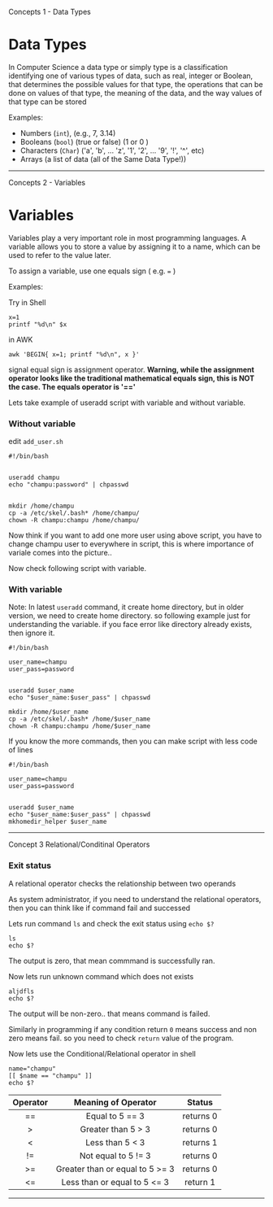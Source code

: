 Concepts 1 - Data Types


# Data Types


In Computer Science a data type or simply type is a classification identifying one of various types of data, such as real, integer or Boolean, that determines the possible values for that type, the operations that can be done on values of that type, the meaning of the data, and the way values of that type can be stored


Examples:
- Numbers (`int`), (e.g., 7, 3.14)
- Booleans (`bool`) (true or false) (1 or 0 )
- Characters (`Char`) ('a', 'b', ... 'z', '1', '2', ... '9', '!', '^', etc)
- Arrays (a list of data (all of the Same Data Type!))


---


Concepts 2 - Variables


# Variables


Variables play a very important role in most programming languages.
A variable allows you to store a value by assigning it to a name, which can be used to refer to the value later.


To assign a variable, use one equals sign ( e.g. `=` )


Examples:


Try in Shell
```
x=1
printf "%d\n" $x
```


in AWK


```
awk 'BEGIN{ x=1; printf "%d\n", x }'
```


signal equal sign is assignment operator. **Warning, while the assignment operator looks like the traditional mathematical equals sign, this is NOT the case. The equals operator is '=='**


Lets take example of useradd script with variable and without variable.


### Without variable


edit `add_user.sh`


```
#!/bin/bash


useradd champu
echo "champu:password" | chpasswd


mkdir /home/champu
cp -a /etc/skel/.bash* /home/champu/
chown -R champu:champu /home/champu/
```


Now think if you want to add one more user using above script, you have to change champu user to everywhere in script, this is where importance of variale comes into the picture..


Now check following script with variable.


### With variable

Note: In latest `useradd` command, it create home directory, but in older version, we need to create home directory. so following example just for understanding the variable. if you face error like directory already exists, then ignore it.

```
#!/bin/bash

user_name=champu
user_pass=password


useradd $user_name
echo "$user_name:$user_pass" | chpasswd

mkdir /home/$user_name
cp -a /etc/skel/.bash* /home/$user_name
chown -R champu:champu /home/$user_name
```


If you know the more commands, then you can make script with less code of lines


```
#!/bin/bash

user_name=champu
user_pass=password


useradd $user_name
echo "$user_name:$user_pass" | chpasswd
mkhomedir_helper $user_name
```


---


Concept 3 Relational/Conditinal Operators


### Exit status


A relational operator checks the relationship between two operands


As system administrator, if you need to understand the relational operators, then you can think like if command fail and successed


Lets run command `ls` and check the exit status using `echo $?`


```
ls
echo $?
```
The output is zero, that mean commmand is successfully ran.


Now lets run unknown command which does not exists


```
aljdfls
echo $?
```


The output will be non-zero.. that means command is failed.


Similarly in programming if any condition return `0` means success and non zero means fail. so you need to check `return` value of the program.


Now lets use the Conditional/Relational operator in shell


```
name="champu"
[[ $name == "champu" ]]
echo $?
```


| Operator| Meaning of Operator| Status |
|:------:|:---------------:|:-----------------------:|
| == | Equal to 5 == 3 | returns 0|
| > | Greater than 5 > 3| returns 0|
|< |Less than 5 < 3 | returns 1|
| != | Not equal to 5 != 3| returns 0|
| >= | Greater than or equal to 5 >= 3| returns 0|
|<= | Less than or equal to 5 <= 3| return 1|
---
